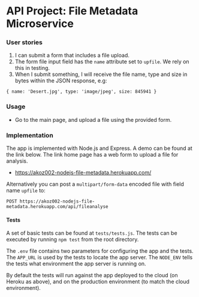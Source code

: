 
# API Project: File Metadata Microservice

### User stories

1. I can submit a form that includes a file upload.
2. The form file input field  has the `name` attribute set to `upfile`. We rely on this in testing.
3. When I submit something, I will receive the file name, type and size in bytes within the JSON response, e.g:
```
{ name: 'Desert.jpg', type: 'image/jpeg', size: 845941 }
```

### Usage

* Go to the main page, and upload a file using the provided form.

### Implementation

The app is implemented with Node.js and Express. A demo can be found at the link below. The link home page has a web form to upload a file for analysis. 

* https://akoz002-nodejs-file-metadata.herokuapp.com/

Alternatively you can post a `multipart/form-data` encoded file with field name `upfile` to:

`POST https://akoz002-nodejs-file-metadata.herokuapp.com/api/fileanalyse`

#### Tests

A set of basic tests can be found at `tests/tests.js`. The tests can be executed by running `npm test` from the root directory.

The `.env` file contains two parameters for configuring the app and the tests. The `APP_URL` is used by the tests to locate the app server. The `NODE_ENV` tells the tests what environment the app server is running on.

By default the tests will run against the app deployed to the cloud (on Heroku as above), and on the production environment (to match the cloud environment).
